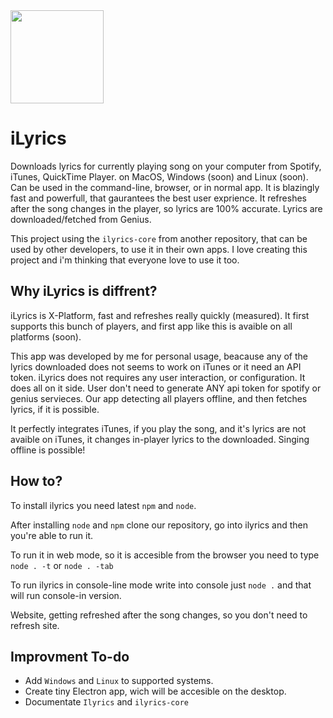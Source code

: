 <img src="https://i.imgur.com/jw1jRC6.png" height="149" width="149">

# iLyrics
Downloads lyrics for currently playing song on your computer from Spotify, iTunes, QuickTime Player.
on MacOS, Windows (soon) and Linux (soon). Can be used in the command-line, browser, or in normal app.
It is blazingly fast and powerfull, that gaurantees the best user exprience. It refreshes after the song changes in the player, so lyrics are 100% accurate.
Lyrics are downloaded/fetched from Genius.

This project using the `ilyrics-core` from another repository, that can be used by other developers, to use it in their own apps.
I love creating this project and i'm thinking that everyone love to use it too.

## Why iLyrics is diffrent?
iLyrics is X-Platform, fast and refreshes really quickly (measured).
It first supports this bunch of players, and first app like this is avaible on all platforms (soon).

This app was developed by me for personal usage, beacause any of the lyrics downloaded does not seems to work on iTunes or it need an API token.
iLyrics does not requires any user interaction, or configuration. It does all on it side.
User don't need to generate ANY api token for spotify or genius servieces. Our app detecting all players offline, and then fetches lyrics, if it is possible.

It perfectly integrates iTunes, if you play the song, and it's lyrics are not avaible on iTunes, it changes in-player lyrics to the downloaded.
Singing offline is possible!

## How to?
To install ilyrics you need latest `npm` and `node`. 

After installing `node` and `npm` clone our repository, go into ilyrics and then you're able to run it.

To run it in web mode, so it is accesible from the browser you need to type `node . -t` or `node . -tab`

To run ilyrics in console-line mode write into console just `node .` and that will run console-in version.

Website, getting refreshed after the song changes, so you don't need to refresh site.

## Improvment To-do
- Add `Windows` and `Linux` to supported systems.
- Create tiny Electron app, wich will be accesible on the desktop.
- Documentate `Ilyrics` and `ilyrics-core`